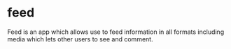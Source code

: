 # feed
Feed is an app which allows use to feed information in all formats including media which lets other users to see and comment.
